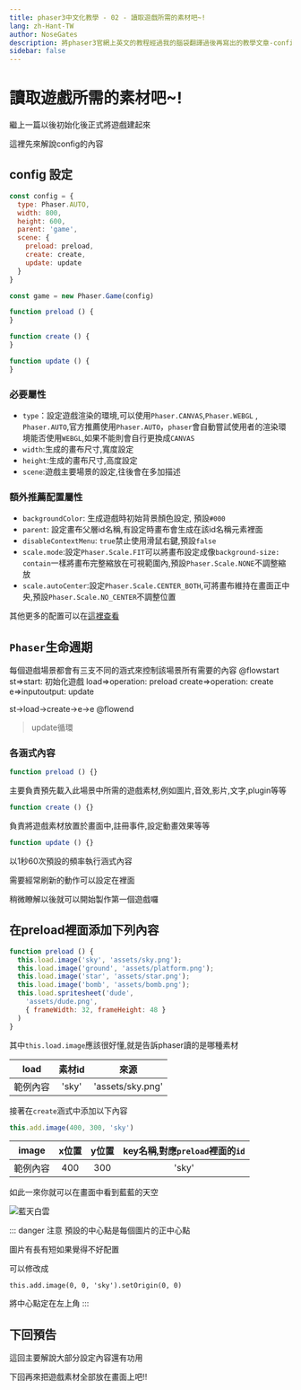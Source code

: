 ```yaml
---
title: phaser3中文化教學 - 02 - 讀取遊戲所需的素材吧~!
lang: zh-Hant-TW
author: NoseGates
description: 將phaser3官網上英文的教程經過我的腦袋翻譯過後再寫出的教學文章-config設定和讀取遊戲素材
sidebar: false
---
```

# 讀取遊戲所需的素材吧~!
繼上一篇以後初始化後正式將遊戲建起來

這裡先來解說config的內容
## config 設定
``` javascript
const config = {
  type: Phaser.AUTO,
  width: 800,
  height: 600,
  parent: 'game',
  scene: {
    preload: preload,
    create: create,
    update: update
  }
}

const game = new Phaser.Game(config)

function preload () {
}

function create () {
}

function update () {
}
```
### 必要屬性
* `type`：設定遊戲渲染的環境,可以使用`Phaser.CANVAS`,`Phaser.WEBGL` , `Phaser.AUTO`,官方推薦使用`Phaser.AUTO`，`phaser`會自動嘗試使用者的渲染環境能否使用`WEBGL`,如果不能則會自行更換成`CANVAS`
* `width`:生成的畫布尺寸,寬度設定
* `height`:生成的畫布尺寸,高度設定
* `scene`:遊戲主要場景的設定,往後會在多加描述

### 額外推薦配置屬性

* `backgroundColor`: 生成遊戲時初始背景顏色設定, 預設`#000`
* `parent`: 設定畫布父層id名稱,有設定時畫布會生成在該id名稱元素裡面
* `disableContextMenu`: `true`禁止使用滑鼠右鍵,預設`false`
* `scale.mode`:設定`Phaser.Scale.FIT`可以將畫布設定成像`background-size: contain`一樣將畫布完整縮放在可視範圍內,預設`Phaser.Scale.NONE`不調整縮放
* `scale.autoCenter`:設定`Phaser.Scale.CENTER_BOTH`,可將畫布維持在畫面正中央,預設`Phaser.Scale.NO_CENTER`不調整位置

其他更多的配置可以在[這裡查看](https://rexrainbow.github.io/phaser3-rex-notes/docs/site/game/)


## `Phaser`生命週期
每個遊戲場景都會有三支不同的涵式來控制該場景所有需要的內容
@flowstart
st=>start: 初始化遊戲
load=>operation: preload
create=>operation: create
e=>inputoutput: update

st->load->create->e->e
@flowend
> update循環

### 各涵式內容

``` javascript
function preload () {}
```
主要負責預先載入此場景中所需的遊戲素材,例如圖片,音效,影片,文字,plugin等等
``` javascript
function create () {}
```
負責將遊戲素材放置於畫面中,註冊事件,設定動畫效果等等

``` javascript
function update () {}
```
以1秒60次預設的頻率執行涵式內容

需要經常刷新的動作可以設定在裡面

稍微瞭解以後就可以開始製作第一個遊戲囉

## 在preload裡面添加下列內容
``` javascript
function preload () {
  this.load.image('sky', 'assets/sky.png');
  this.load.image('ground', 'assets/platform.png');
  this.load.image('star', 'assets/star.png');
  this.load.image('bomb', 'assets/bomb.png');
  this.load.spritesheet('dude', 
    'assets/dude.png',
    { frameWidth: 32, frameHeight: 48 }
  )
}
```

其中`this.load.image`應該很好懂,就是告訴phaser讀的是哪種素材


| load | 素材id | 來源 | 
| :---: | :--------: | :--------: |
| 範例內容 | 'sky' | 'assets/sky.png' |


接著在`create`涵式中添加以下內容
``` javascript
this.add.image(400, 300, 'sky')
```
|  image | x位置   | y位置 | key名稱,對應`preload`裡面的`id` |
| :---: | :---: | :--------: | :--------: |
|  範例內容   | 400 | 300   | 'sky'  |

如此一來你就可以在畫面中看到藍藍的天空

![藍天白雲](https://i.imgur.com/6TNPmPL.png)

::: danger 注意
預設的中心點是每個圖片的正中心點

圖片有長有短如果覺得不好配置

可以修改成

`this.add.image(0, 0, 'sky').setOrigin(0, 0)`

將中心點定在左上角
:::

## 下回預告

這回主要解說大部分設定內容還有功用

下回再來把遊戲素材全部放在畫面上吧!!

<Vssue :title="$title" />